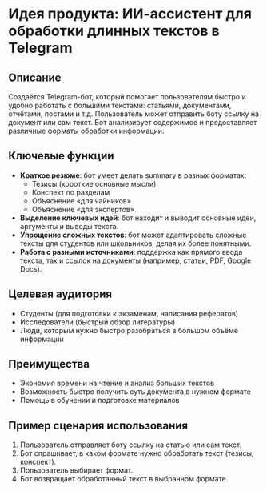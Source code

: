 # Идея продукта: ИИ-ассистент для обработки длинных текстов в Telegram

## Описание

Создаётся Telegram-бот, который помогает пользователям быстро и удобно работать с большими текстами: статьями, документами, отчётами, постами и т.д. Пользователь может отправить боту ссылку на документ или сам текст. Бот анализирует содержимое и предоставляет различные форматы обработки информации.

## Ключевые функции

- **Краткое резюме**: бот умеет делать summary в разных форматах:
    - Тезисы (короткие основные мысли)
    - Конспект по разделам
    - Объяснение «для чайников»
    - Объяснение «для экспертов»
- **Выделение ключевых идей**: бот находит и выводит основные идеи, аргументы и выводы текста.
- **Упрощение сложных текстов**: бот может адаптировать сложные тексты для студентов или школьников, делая их более понятными.
- **Работа с разными источниками**: поддержка как прямого ввода текста, так и ссылок на документы (например, статьи, PDF, Google Docs).

## Целевая аудитория

- Студенты (для подготовки к экзаменам, написания рефератов)
- Исследователи (быстрый обзор литературы)
- Люди, которым нужно быстро разобраться в большом объёме информации

## Преимущества

- Экономия времени на чтение и анализ больших текстов
- Возможность быстро получить суть документа в нужном формате
- Помощь в обучении и подготовке материалов

## Пример сценария использования

1. Пользователь отправляет боту ссылку на статью или сам текст.
2. Бот спрашивает, в каком формате нужно обработать текст (тезисы, конспект).
3. Пользователь выбирает формат.
4. Бот возвращает обработанный текст в выбранном формате.
